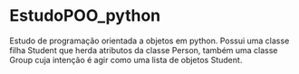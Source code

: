 # EstudoPOO_python
Estudo de programação orientada a objetos em python.
Possui uma classe filha Student que herda atributos da classe Person, também
uma classe Group cuja intenção é agir como uma lista de objetos Student.
